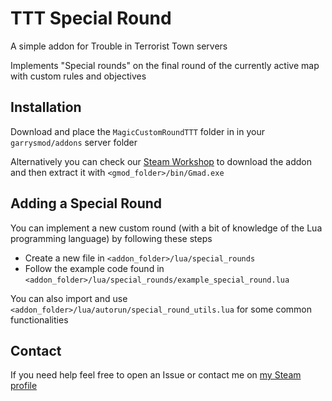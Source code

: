 # TTT Special Round
A simple addon for Trouble in Terrorist Town servers

Implements "Special rounds" on the final round of the currently active map with custom rules and objectives

## Installation
Download and place the `MagicCustomRoundTTT` folder in in your `garrysmod/addons` server folder

Alternatively you can check our [Steam Workshop](https://steamcommunity.com/sharedfiles/filedetails/?id=3540847171) to download the addon and then extract it with `<gmod_folder>/bin/Gmad.exe`

## Adding a Special Round

You can implement a new custom round (with a bit of knowledge of the Lua programming language) by following these steps

- Create a new file in `<addon_folder>/lua/special_rounds`
- Follow the example code found in `<addon_folder>/lua/special_rounds/example_special_round.lua`

You can also import and use `<addon_folder>/lua/autorun/special_round_utils.lua` for some common functionalities

## Contact
If you need help feel free to open an Issue or contact me on [my Steam profile](https://steamcommunity.com/profiles/76561198196016631)